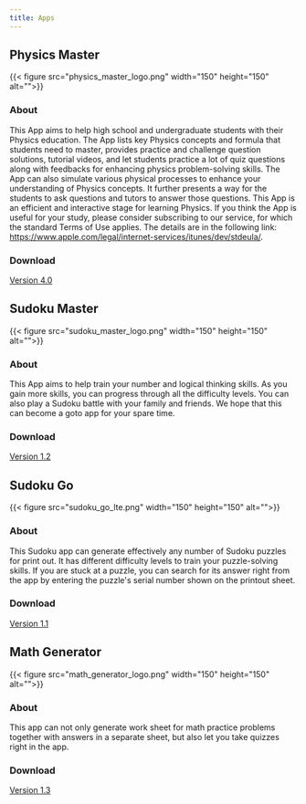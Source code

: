 ```yaml
---
title: Apps
---
```


## Physics Master

{{< figure src="physics_master_logo.png" width="150" height="150" alt="">}}

### About

This App aims to help high school and undergraduate students with their Physics education. The App lists key Physics concepts and formula that students need to master, provides practice and challenge question solutions, tutorial videos, and let students practice a lot of quiz questions along with feedbacks for enhancing physics problem-solving skills. The App can also simulate various physical processes to enhance your understanding of Physics concepts. It further presents a way for the students to ask questions and tutors to answer those questions. This App is an efficient and interactive stage for learning Physics. If you think the App is useful for your study, please consider subscribing to our service, for which the standard Terms of Use applies. The details are in the following link: <https://www.apple.com/legal/internet-services/itunes/dev/stdeula/>.

### Download

[Version 4.0](https://apps.apple.com/us/app/physics-master/id1457499638)



## Sudoku Master

{{< figure src="sudoku_master_logo.png" width="150" height="150" alt="">}}


### About

This App aims to help train your number and logical thinking skills. As you gain more skills, you can progress through all the difficulty levels. You can also play a Sudoku battle with your family and friends. We hope that this can become a goto app for your spare time. 

### Download

[Version 1.2](https://apps.apple.com/us/app/sudoku-master-pr/id1629251799)



## Sudoku Go

{{< figure src="sudoku_go_lte.png" width="150" height="150" alt="">}}

### About

This Sudoku app can generate effectively any number of Sudoku puzzles for print out. It has different difficulty levels to train your puzzle-solving skills. If you are stuck at a puzzle, you can search for its answer right from the app by entering the puzzle's serial number shown on the printout sheet. 

### Download

[Version 1.1](https://apps.apple.com/us/app/sudoku-go/id1574455353)



## Math Generator

{{< figure src="math_generator_logo.png" width="150" height="150" alt="">}}

### About

This app can not only generate work sheet for math practice problems together with answers in a separate sheet, but also let you take quizzes right in the app. 

### Download

[Version 1.3](https://apps.apple.com/us/app/math-generator/id1561094162)

